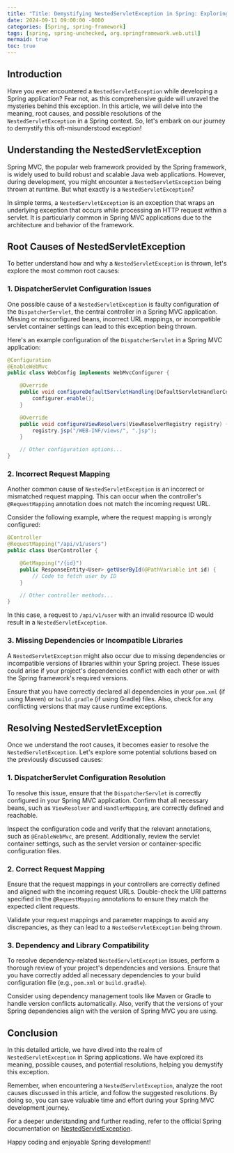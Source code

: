 ```yaml
---
title: "Title: Demystifying NestedServletException in Spring: Exploring its Meaning, Causes, and Solutions"
date: 2024-09-11 09:00:00 -0000
categories: [Spring, spring-framework]
tags: [spring, spring-unchecked, org.springframework.web.util]
mermaid: true
toc: true
---
```



## Introduction

Have you ever encountered a `NestedServletException` while developing a Spring application? Fear not, as this comprehensive guide will unravel the mysteries behind this exception. In this article, we will delve into the meaning, root causes, and possible resolutions of the `NestedServletException` in a Spring context. So, let's embark on our journey to demystify this oft-misunderstood exception!

## Understanding the NestedServletException

Spring MVC, the popular web framework provided by the Spring framework, is widely used to build robust and scalable Java web applications. However, during development, you might encounter a `NestedServletException` being thrown at runtime. But what exactly is a `NestedServletException`?

In simple terms, a `NestedServletException` is an exception that wraps an underlying exception that occurs while processing an HTTP request within a servlet. It is particularly common in Spring MVC applications due to the architecture and behavior of the framework.

## Root Causes of NestedServletException

To better understand how and why a `NestedServletException` is thrown, let's explore the most common root causes:

### 1. DispatcherServlet Configuration Issues

One possible cause of a `NestedServletException` is faulty configuration of the `DispatcherServlet`, the central controller in a Spring MVC application. Missing or misconfigured beans, incorrect URL mappings, or incompatible servlet container settings can lead to this exception being thrown.

Here's an example configuration of the `DispatcherServlet` in a Spring MVC application:

```java
@Configuration
@EnableWebMvc
public class WebConfig implements WebMvcConfigurer {

    @Override
    public void configureDefaultServletHandling(DefaultServletHandlerConfigurer configurer) {
        configurer.enable();
    }

    @Override
    public void configureViewResolvers(ViewResolverRegistry registry) {
        registry.jsp("/WEB-INF/views/", ".jsp");
    }

    // Other configuration options...
}
```

### 2. Incorrect Request Mapping

Another common cause of `NestedServletException` is an incorrect or mismatched request mapping. This can occur when the controller's `@RequestMapping` annotation does not match the incoming request URL.

Consider the following example, where the request mapping is wrongly configured:

```java
@Controller
@RequestMapping("/api/v1/users")
public class UserController {

    @GetMapping("/{id}")
    public ResponseEntity<User> getUserById(@PathVariable int id) {
        // Code to fetch user by ID
    }

    // Other controller methods...
}
```

In this case, a request to `/api/v1/user` with an invalid resource ID would result in a `NestedServletException`.

### 3. Missing Dependencies or Incompatible Libraries

A `NestedServletException` might also occur due to missing dependencies or incompatible versions of libraries within your Spring project. These issues could arise if your project's dependencies conflict with each other or with the Spring framework's required versions.

Ensure that you have correctly declared all dependencies in your `pom.xml` (if using Maven) or `build.gradle` (if using Gradle) files. Also, check for any conflicting versions that may cause runtime exceptions.

## Resolving NestedServletException

Once we understand the root causes, it becomes easier to resolve the `NestedServletException`. Let's explore some potential solutions based on the previously discussed causes:

### 1. DispatcherServlet Configuration Resolution

To resolve this issue, ensure that the `DispatcherServlet` is correctly configured in your Spring MVC application. Confirm that all necessary beans, such as `ViewResolver` and `HandlerMapping`, are correctly defined and reachable.

Inspect the configuration code and verify that the relevant annotations, such as `@EnableWebMvc`, are present. Additionally, review the servlet container settings, such as the servlet version or container-specific configuration files.

### 2. Correct Request Mapping

Ensure that the request mappings in your controllers are correctly defined and aligned with the incoming request URLs. Double-check the URI patterns specified in the `@RequestMapping` annotations to ensure they match the expected client requests.

Validate your request mappings and parameter mappings to avoid any discrepancies, as they can lead to a `NestedServletException` being thrown.

### 3. Dependency and Library Compatibility

To resolve dependency-related `NestedServletException` issues, perform a thorough review of your project's dependencies and versions. Ensure that you have correctly added all necessary dependencies to your build configuration file (e.g., `pom.xml` or `build.gradle`).

Consider using dependency management tools like Maven or Gradle to handle version conflicts automatically. Also, verify that the versions of your Spring dependencies align with the version of Spring MVC you are using.

## Conclusion

In this detailed article, we have dived into the realm of `NestedServletException` in Spring applications. We have explored its meaning, possible causes, and potential resolutions, helping you demystify this exception.

Remember, when encountering a `NestedServletException`, analyze the root causes discussed in this article, and follow the suggested resolutions. By doing so, you can save valuable time and effort during your Spring MVC development journey.

For a deeper understanding and further reading, refer to the official Spring documentation on [NestedServletException](https://docs.spring.io/spring-framework/docs/current/javadoc-api/org/springframework/web/util/NestedServletException.html).

Happy coding and enjoyable Spring development!
